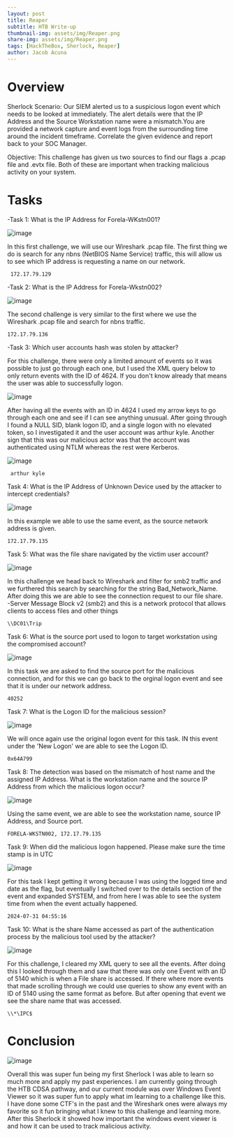 ```yaml
---  
layout: post
title: Reaper
subtitle: HTB Write-up
thumbnail-img: assets/img/Reaper.png
share-img: assets/img/Reaper.png
tags: [HackTheBox, Sherlock, Reaper]
author: Jacob Acuna 
---
```


# Overview

  Sherlock Scenario: Our SIEM alerted us to a suspicious logon event which needs to be looked at immediately. The alert details were that the IP Address and the Source Workstation name were a mismatch.You are provided a network capture and event logs from the surrounding time around the incident timeframe. Correlate the given evidence and report back to your SOC Manager.

  Objective: This challenge has given us two sources to find our flags a .pcap file and .evtx file. Both of these are important when tracking malicious activity on your system. 

# Tasks

-Task 1: What is the IP Address for Forela-WKstn001?

![image](https://github.com/user-attachments/assets/c1d6add7-bbf9-49f2-9c52-fc2400660b79)

In this first challenge, we will use our Wireshark .pcap file. The first thing we do is search for any nbns (NetBIOS Name Service) traffic, this will allow us to see which IP address is requesting a name on our network. 

     172.17.79.129

-Task 2: What is the IP Address for Forela-Wkstn002? 

![image](https://github.com/user-attachments/assets/0489b166-4c06-456e-b10e-a5e7f24ff7aa)

The second challenge is very similar to the first where we use the Wireshark .pcap file and search for nbns traffic.

    172.17.79.136

-Task 3: Which user accounts hash was stolen by attacker? 

For this challenge, there were only a limited amount of events so it was possible to just go through each one, but I used the XML query below to only return events with the ID of 4624. If you don't know already that means the user was able to successfully logon. 

![image](https://github.com/user-attachments/assets/45c5f54a-ef7d-43a9-a558-6331505d15c5)

After having all the events with an ID in 4624 I used my arrow keys to go through each one and see if I can see anything unusual. After going through I found a NULL SID, blank logon ID, and a single logon with no elevated token, so I investigated it and the user account was arthur kyle. Another sign that this was our malicious actor was that the account was authenticated using NTLM whereas the rest were Kerberos. 

![image](https://github.com/user-attachments/assets/ce4baca9-dd75-412f-977c-6bc029871834)

     arthur kyle

Task 4: What is the IP Address of Unknown Device used by the attacker to intercept credentials? 

![image](https://github.com/user-attachments/assets/b3645bc6-6a99-412a-b85e-ee1ee33dcc70)

In this example we able to use the same event, as the source network address is given. 

    172.17.79.135 

Task 5: What was the file share navigated by the victim user account? 

![image](https://github.com/user-attachments/assets/e69adccc-3a76-44d0-ba23-a5d1421a0fb6)

In this challenge we head back to Wireshark and filter for smb2 traffic and we furthered this search by searching for the string Bad_Network_Name. After doing this we are able to see the connection request to our file share. 
  -Server Message Block v2 (smb2) and this is a network protocol that allows clients to access files and other things 

    \\DC01\Trip

Task 6: What is the source port used to logon to target workstation using the compromised account? 

![image](https://github.com/user-attachments/assets/6711a1aa-f039-40fa-a8d0-be8208d6314b)

In this task we are asked to find the source port for the malicious connection, and for this we can go back to the orginal logon event and see that it is under our network address. 

    40252

Task 7: What is the Logon ID for the malicious session? 

![image](https://github.com/user-attachments/assets/2c5ac4a7-e2ce-492a-a433-636db2755f82)

We will once again use the original logon event for this task. IN this event under the 'New Logon' we are able to see the Logon ID.

    0x64A799

Task 8: The detection was based on the mismatch of host name and the assigned IP Address. What is the workstation name and the source IP Address from which the malicious logon occur?

![image](https://github.com/user-attachments/assets/ad13c509-f112-4c67-a89e-2d23b6ca4781)

Using the same event, we are able to see the workstation name, source IP Address, and Source port. 

    FORELA-WKSTN002, 172.17.79.135

Task 9: When did the malicious logon happened. Please make sure the time stamp is in UTC

![image](https://github.com/user-attachments/assets/f45ce6a5-55de-491c-b6ee-bfb1c63dba2b)

For this task I kept getting it wrong because I was using the logged time and date as the flag, but eventually I switched over to the details section of the event and expanded SYSTEM, and from here I was able to see the system time from when the event actually happened. 

    2024-07-31 04:55:16

Task 10: What is the share Name accessed as part of the authentication process by the malicious tool used by the attacker? 

![image](https://github.com/user-attachments/assets/cd2f3c86-f40e-44a3-a03f-147caebfeb25)

For this challenge, I cleared my XML query to see all the events. After doing this I looked through them and saw that there was only one Event with an ID of 5140 which is when a File share is accessed. If there where more events that made scrolling through we could use queries to show any event with an ID of 5140 using the same format as before. But after opening that event we see the share name that was accessed. 

    \\*\IPC$

# Conclusion 

![image](https://github.com/user-attachments/assets/634ff2ad-e53c-4e95-8426-e4e1d29b82cf)

 Overall this was super fun being my first Sherlock I was able to learn so much more and apply my past experiences. I am currently going through the HTB CDSA pathway, and our current module was over Windows Event Viewer so it was super fun to apply what im learning to a challenge like this. I have done some CTF's in the past and the Wireshark ones were always my favorite so it fun bringing what I knew to this challenge and learning more. After this Sherlock it showed how important the windows event viewer is and how it can be used to track malicious activity. 
    
